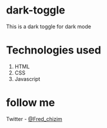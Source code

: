 # dark-toggle
This is a dark toggle for dark mode

# Technologies used
1. HTML
2. CSS
3. Javascript

# follow me
Twitter - [@Fred_chizim](https://www.twitter.com/Fred_chizim "Fred")